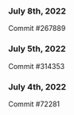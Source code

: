 ### July 8th, 2022

Commit #267889

### July 5th, 2022

Commit #314353


### July 4th, 2022

Commit #72281
